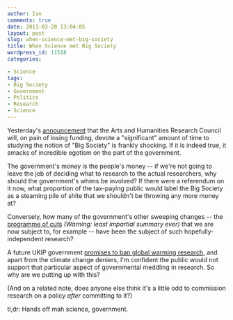 ```yaml
---
author: Ian
comments: true
date: 2011-03-28 13:04:05
layout: post
slug: when-science-met-big-society
title: When Science met Big Society
wordpress_id: 11518
categories:

- Science
tags:
- Big Society
- Government
- Politics
- Research
- Science
---
```


Yesterday's [announcement](http://www.guardian.co.uk/education/2011/mar/27/academic-study-big-society) that the Arts and Humanities Research Council will, on pain of losing funding, devote a "significant" amount of time to studying the notion of "Big Society" is frankly shocking. If it is indeed true, it smacks of incredible egotism on the part of the government.

The government's money is the people's money -- if we're not going to leave the job of deciding what to research to the actual researchers, why should the government's whims be involved? If there were a referendum on it now, what proportion of the tax-paying public would label the Big Society as a steaming pile of shite that we shouldn't be throwing any more money at?

Conversely, how many of the government's other sweeping changes -- the [programme of cuts](http://ukuncut.org.uk/about/cuts) _(Warning: least impartial summary ever)_ that we are now subject to, for example -- have been the subject of such hopefully-independent research?

A future UKIP government [promises to ban global warming research](http://www.guardian.co.uk/science/2010/apr/27/ukip-science-policy-general-election), and apart from the climate change deniers, I'm confident the public would not support that particular aspect of governmental meddling in research. So why are we putting up with this?

(And on a related note, does anyone else think it's a little odd to commission research on a policy _after_ committing to it?)

tl,dr: Hands off mah science, government.
